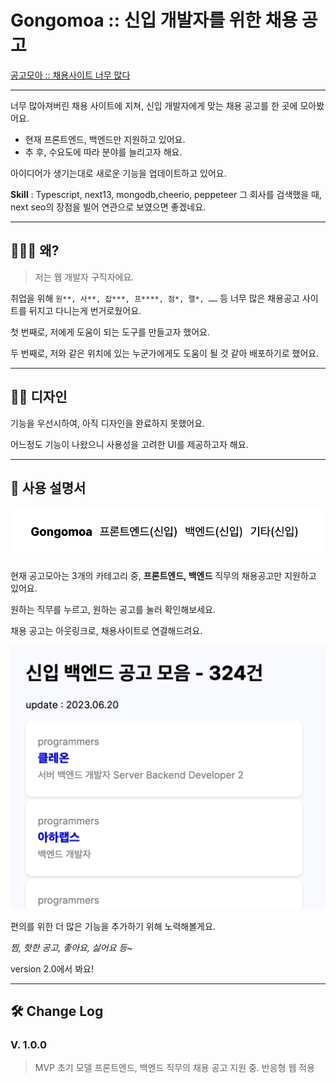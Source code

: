 # Gongomoa :: 신입 개발자를 위한 채용 공고
[공고모아 :: 채용사이트 너무 많다](https://gongomoa.vercel.app/)

---

너무 많아져버린 채용 사이트에 지쳐, 신입 개발자에게 맞는 채용 공고를 한 곳에 모아봤어요.

- 현재 프론트엔드, 백엔드만 지원하고 있어요.
- 추 후, 수요도에 따라 분야를 늘리고자 해요.

아이디어가 생기는대로 새로운 기능을 업데이트하고 있어요.

**Skill** : Typescript, next13, mongodb,cheerio, peppeteer
그 회사를 검색했을 때, next seo의 장점을 빌어 연관으로 보였으면 좋겠네요.

---

## 🤷🏻‍♂️ 왜?

> 저는 웹 개발자 구직자에요.

취업을 위해 `원**, 사**, 잡***, 프****, 점*, 랠*, ……` 등 너무 많은 채용공고 사이트를 뒤지고 다니는게 번거로웠어요.

첫 번째로, 저에게 도움이 되는 도구를 만들고자 했어요.

두 번째로, 저와 같은 위치에 있는 누군가에게도 도움이 될 것 같아 배포하기로 했어요.
> 

---

## 💅🏼 디자인

기능을 우선시하여, 아직 디자인을 완료하지 못했어요.

어느정도 기능이 나왔으니 사용성을 고려한 UI를 제공하고자 해요.

---

## 📓 사용 설명서

![navigation](./readImg/11.png)

현재 공고모아는 3개의 카테고리 중, **프론트엔드, 백엔드** 직무의 채용공고만 지원하고 있어요.

원하는 직무를 누르고, 원하는 공고를 눌러 확인해보세요.

채용 공고는 아웃링크로, 채용사이트로 연결해드려요.

![list](./readImg/2.png)

편의를 위한 더 많은 기능을 추가하기 위해 노력해볼게요.

*찜, 핫한 공고, 좋아요, 싫어요 등~*

version 2.0에서 봐요!

---

## 🛠️ Change Log

### V. 1.0.0

> MVP 초기 모델
> 프론트엔드, 백엔드 직무의 채용 공고 지원 중.
> 반응형 웹 적용
